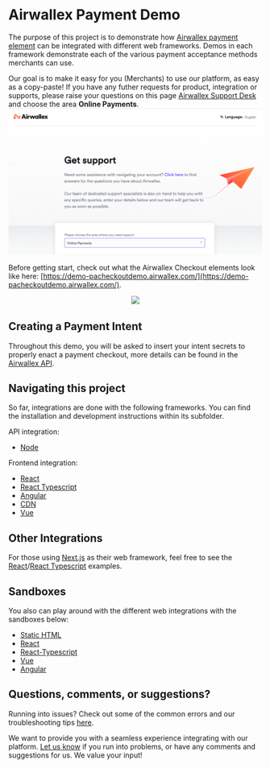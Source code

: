 # Airwallex Payment Demo

The purpose of this project is to demonstrate how [Airwallex payment element](https://www.npmjs.com/package/airwallex-payment-elements) can be integrated with different web frameworks. Demos in each framework demonstrate each of the various payment acceptance methods merchants can use.

Our goal is to make it easy for you (Merchants) to use our platform, as easy as a copy-paste! If you have any futher requests for product, integration or supports, please raise your questions on this page [Airwallex Support Desk](https://help.airwallex.com/hc/en-gb/requests/new) and choose the area **Online Payments**.
<img src="docs/assets/support-desk.png" width="650px">


Before getting start, check out what the Airwallex Checkout elements look like here: [https://demo-pacheckoutdemo.airwallex.com/](https://demo-pacheckoutdemo.airwallex.com/).

<div align="center">
<img src="docs/assets/payment-demo.png" width="650px">
</div>

## Creating a Payment Intent

Throughout this demo, you will be asked to insert your intent secrets to properly enact a payment checkout, more details can be found in the [Airwallex API](https://www.airwallex.com/docs/api#/Payment_Acceptance/Payment_Intents/Intro).

## Navigating this project

So far, integrations are done with the following frameworks. You can find the installation and development instructions within its subfolder.

API integration:

- [Node](/integrations/node)

Frontend integration:

- [React](/integrations/react)
- [React Typescript](/integrations/react-ts)
- [Angular](/integrations/angular)
- [CDN](/integrations/cdn)
- [Vue](/integrations/vue)

## Other Integrations

For those using [Next.js](https://nextjs.org/) as their web framework, feel free to see the [React](/integrations/react)/[React Typescript](/integrations/react-ts) examples.

## Sandboxes

You also can play around with the different web integrations with the sandboxes below:

- [Static HTML](https://codesandbox.io/s/airwallex-payment-demo-static-html-c2z63)
- [React](https://codesandbox.io/s/airwallex-payment-demo-react-2m63j)
- [React-Typescript](https://codesandbox.io/s/airwallex-payment-demo-react-typescript-buuhk)
- [Vue](https://codesandbox.io/s/airwallex-payment-demo-vue-ffhrw)
- [Angular](https://codesandbox.io/s/airwallex-payment-demo-angular-zgx32)

## Questions, comments, or suggestions?

Running into issues? Check out some of the common errors and our troubleshooting tips [here](/docs#common-errors).

We want to provide you with a seamless experience integrating with our platform. [Let us know](https://help.airwallex.com/hc/en-gb/requests/new) if you run into problems, or have any comments and suggestions for us. We value your input!
